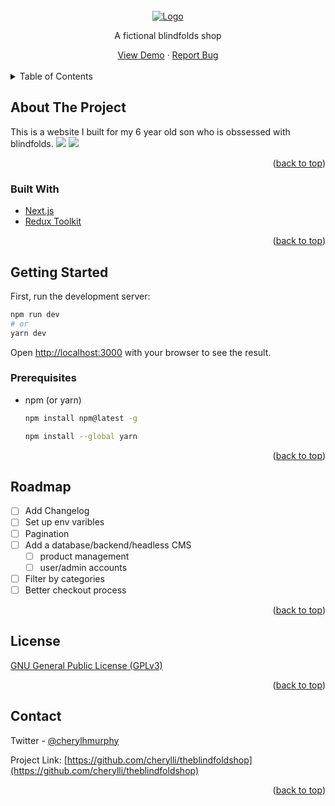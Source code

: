 <!-- Readme Template from https://github.com/othneildrew/Best-README-Template/blob/master/README.md-->

<div id="top"></div>

<!-- PROJECT LOGO -->
<br />
<div align="center">
  <a href="https://github.com/cherylli/theblindfoldshop">
    <img src="https://i.imgur.com/bj1i9Nt.png" alt="Logo" >
  </a>
  
 
  <p align="center">
    A fictional blindfolds shop
</p>
    <div>        
        <a href="https://theblindfoldshop.vercel.app/">View Demo</a>
        ·
        <a href="https://github.com/cherylli/theblindfoldshop/issues">Report Bug</a>
    </div>
</div>
<br/>

<!-- TABLE OF CONTENTS -->
<details>
  <summary>Table of Contents</summary>
  <ol>
    <li>
      <a href="#about-the-project">About The Project</a>
      <ul>
        <li><a href="#built-with">Built With</a></li>
      </ul>
    </li>
    <li>
      <a href="#getting-started">Getting Started</a>
      <ul>
        <li><a href="#prerequisites">Prerequisites</a></li>
        <li><a href="#installation">Installation</a></li>
      </ul>
    </li>    
    <li><a href="#roadmap">Roadmap</a></li>    
    <li><a href="#license">License</a></li>
    <li><a href="#contact">Contact</a></li>    
  </ol>
</details>

<!-- ABOUT THE PROJECT -->

## About The Project

This is a website I built for my 6 year old son who is obssessed with blindfolds.
[![](https://i.imgur.com/a84cq3Pm.jpg)](https://i.imgur.com/a84cq3P.png)
[![](https://i.imgur.com/x44yGidm.jpg)](https://i.imgur.com/x44yGid.png)

<p align="right">(<a href="#top">back to top</a>)</p>

### Built With

- [Next.js](https://nextjs.org/)
- [Redux Toolkit](https://redux-toolkit.js.org/)

<p align="right">(<a href="#top">back to top</a>)</p>

<!-- GETTING STARTED -->

## Getting Started

First, run the development server:

```bash
npm run dev
# or
yarn dev
```

Open [http://localhost:3000](http://localhost:3000) with your browser to see the result.

### Prerequisites

- npm (or yarn)

  ```sh
  npm install npm@latest -g
  ```

  ```sh
  npm install --global yarn
  ```

<p align="right">(<a href="#top">back to top</a>)</p>

<!-- ROADMAP -->

## Roadmap

- [ ] Add Changelog
- [ ] Set up env varibles
- [ ] Pagination
- [ ] Add a database/backend/headless CMS
  - [ ] product management
  - [ ] user/admin accounts
- [ ] Filter by categories
- [ ] Better checkout process

<p align="right">(<a href="#top">back to top</a>)</p>

<!-- LICENSE -->

## License

[GNU General Public License (GPLv3)](https://www.gnu.org/licenses/quick-guide-gplv3.html)

<p align="right">(<a href="#top">back to top</a>)</p>

<!-- CONTACT -->

## Contact

Twitter - [@cherylhmurphy](https://twitter.com/cherylhmurphy)

Project Link: [https://github.com/cherylli/theblindfoldshop](https://github.com/cherylli/theblindfoldshop)

<p align="right">(<a href="#top">back to top</a>)</p>
